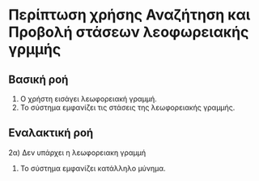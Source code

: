 # Περίπτωση χρήσης Αναζήτηση και Προβολή στάσεων λεοφωρειακής γρμμής
## Βασική ροή
1) Ο χρήστη εισάγει λεωφορειακή γραμμή.
2) Το σύστημα εμφανίζει τις στάσεις της λεωφορειακής γραμμής.
## Εναλακτική ροή
2α) Δεν υπάρχει η λεωφορειακη γραμμή
1) Το σύστημα εμφανίζει κατάλληλο μύνημα. 